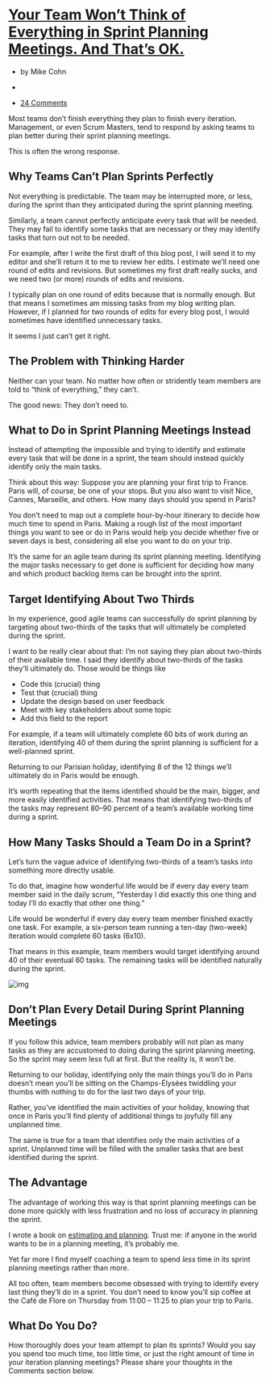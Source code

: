 # [Your Team Won’t Think of Everything in Sprint Planning Meetings. And That’s OK.](https://www.mountaingoatsoftware.com/blog/your-team-wont-think-of-everything-in-sprint-planning-meetings-and-thats-ok)

- by Mike Cohn
-  

- [24 Comments](https://www.mountaingoatsoftware.com/blog/your-team-wont-think-of-everything-in-sprint-planning-meetings-and-thats-ok?utm_source=drip&utm_medium=email&utm_campaign=Your+Team+Won’t+Think+of+Everything+in+Sprint+Planning+Meetings.+And+That’s+OK.#comments)

Most teams don’t finish everything they plan to finish every iteration. Management, or even Scrum Masters, tend to respond by asking teams to plan better during their sprint planning meetings.

This is often the wrong response.

## Why Teams Can’t Plan Sprints Perfectly

Not everything is predictable. The team may be interrupted more, or less, during the sprint than they anticipated during the sprint planning meeting.

Similarly, a team cannot perfectly anticipate every task that will be needed. They may fail to identify some tasks that are necessary or they may identify tasks that turn out not to be needed.

For example, after I write the first draft of this blog post, I will send it to my editor and she’ll return it to me to review her edits. I estimate we’ll need one round of edits and revisions. But sometimes my first draft really sucks, and we need two (or more) rounds of edits and revisions.

I typically plan on one round of edits because that is normally enough. But that means I sometimes am missing tasks from my blog writing plan. However, if I planned for two rounds of edits for every blog post, I would sometimes have identified unnecessary tasks.

It seems I just can’t get it right.

## The Problem with Thinking Harder

Neither can your team. No matter how often or stridently team members are told to “think of everything,” they can’t.

The good news: They don’t need to.

## What to Do in Sprint Planning Meetings Instead

Instead of attempting the impossible and trying to identify and estimate every task that will be done in a sprint, the team should instead quickly identify only the main tasks.

Think about this way: Suppose you are planning your first trip to France. Paris will, of course, be one of your stops. But you also want to visit Nice, Cannes, Marseille, and others. How many days should you spend in Paris?

You don’t need to map out a complete hour-by-hour itinerary to decide how much time to spend in Paris. Making a rough list of the most important things you want to see or do in Paris would help you decide whether five or seven days is best, considering all else you want to do on your trip.

It’s the same for an agile team during its sprint planning meeting. Identifying the major tasks necessary to get done is sufficient for deciding how many and which product backlog items can be brought into the sprint.

## Target Identifying About Two Thirds

In my experience, good agile teams can successfully do sprint planning by targeting about two-thirds of the tasks that will ultimately be completed during the sprint.

I want to be really clear about that: I’m not saying they plan about two-thirds of their available time. I said they identify about two-thirds of the tasks they’ll ultimately do. Those would be things like

- Code this (crucial) thing
- Test that (crucial) thing
- Update the design based on user feedback
- Meet with key stakeholders about some topic
- Add this field to the report

For example, if a team will ultimately complete 60 bits of work during an iteration, identifying 40 of them during the sprint planning is sufficient for a well-planned sprint.

Returning to our Parisian holiday, identifying 8 of the 12 things we’ll ultimately do in Paris would be enough.

It’s worth repeating that the items identified should be the main, bigger, and more easily identified activities. That means that identifying two-thirds of the tasks may represent 80–90 percent of a team’s available working time during a sprint.

## How Many Tasks Should a Team Do in a Sprint?

Let’s turn the vague advice of identifying two-thirds of a team’s tasks into something more directly usable.

To do that, imagine how wonderful life would be if every day every team member said in the daily scrum, “Yesterday I did exactly this one thing and today I’ll do exactly that other one thing.”

Life would be wonderful if every day every team member finished exactly one task. For example, a six-person team running a ten-day (two-week) iteration would complete 60 tasks (6x10).

That means in this example, team members would target identifying around 40 of their eventual 60 tasks. The remaining tasks will be identified naturally during the sprint.

![img](https://www.mountaingoatsoftware.com/uploads/blog/2019-04-30-filling-a-sprint.png)

## Don’t Plan Every Detail During Sprint Planning Meetings

If you follow this advice, team members probably will not plan as many tasks as they are accustomed to doing during the sprint planning meeting. So the sprint may seem less full at first. But the reality is, it won’t be.

Returning to our holiday, identifying only the main things you’ll do in Paris doesn’t mean you’ll be sitting on the Champs-Élysées twiddling your thumbs with nothing to do for the last two days of your trip.

Rather, you’ve identified the main activities of your holiday, knowing that once in Paris you’ll find plenty of additional things to joyfully fill any unplanned time.

The same is true for a team that identifies only the main activities of a sprint. Unplanned time will be filled with the smaller tasks that are best identified during the sprint.

## The Advantage

The advantage of working this way is that sprint planning meetings can be done more quickly with less frustration and no loss of accuracy in planning the sprint.

I wrote a book on [estimating and planning](https://www.mountaingoatsoftware.com/books/agile-estimating-and-planning). Trust me: if anyone in the world wants to be in a planning meeting, it’s probably me.

Yet far more I find myself coaching a team to spend *less* time in its sprint planning meetings rather than more.

All too often, team members become obsessed with trying to identify every last thing they’ll do in a sprint. You don’t need to know you’ll sip coffee at the Café de Flore on Thursday from 11:00 – 11:25 to plan your trip to Paris.

## What Do You Do?

How thoroughly does your team attempt to plan its sprints? Would you say you spend too much time, too little time, or just the right amount of time in your iteration planning meetings? Please share your thoughts in the Comments section below.